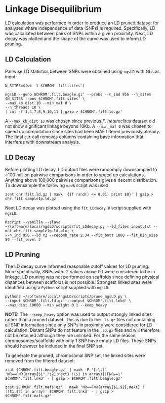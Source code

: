 # Linkage Disequilibrium

LD calculation was performed in order to produce an LD pruned dataset for analyses where independence of data (SNPs) is required.
Specifically, LD was calculated between pairs of SNPs within a given proximity. Next, LD decay was plotted and the shape of the curve was used to inform LD pruning.

## LD Calculation
Pairwise LD statistics between SNPs were obtained using `ngsLD` with GLs as input:
```
N_SITES=$(wc -l $CHROM'.filt.sites')

ngsLD --geno $CHROM'.filt.beagle.gz' --probs --n_ind 956 --n_sites $N_SITES --pos $CHROM'.filt.sites' \
--max_kb_dist 10 --min_maf 0 \
--n_threads 10 \
| cut -f 1,4,7,8,9,10,11 | gzip > $CHROM'.filt.ld.gz'
```
A `--max_kb_dist 10` was chosen since previous *F. heteroclitus* dataset did not show significant linkage beyond 10Kb.
A `--min_maf 0` was chosen to speed up computation since sites had been MAF filtered previously already.
The final `cut` call removes columns containing base information that interferes with downstream analysis.

## LD Decay
Before plotting LD decay, LD output files were randomply downsampled to ~100 million pairwise comparisons in order to speed up calculations. Anything above 100,000 pairwise comparisons gives a decent distribution. To downsample the following `mawk` script was used:
```
zcat chr.filt.ld.gz | mawk '{if rand() <= 0.01) print $0}' | gzip > chr.filt.sample1p.ld.gz
```
Next LD decay was plotted using the `fit_LDdecay.R` script supplied with `ngsLD`:
```
Rscript --vanilla --slave ~/software/local/ngsLD/scripts/fit_LDdecay.py --ld_files input.txt --out chr.filt.sample1p.ld.plot \
--n_ind 956 --ld r2 --recomb_rate 2.34 --fit_boot 1000 --fit_bin_size 50 --fit_level 2
```
## LD Pruning
The LD decay curve informed reasonable cutoff values for LD pruning. More specifically, SNPs with r2 values above 0.1 were considered to be in linkage.
LD pruning was not performed on scaffolds since defining physical distances between scaffolds is not possible.
Strongest linked sites were identified using a `Python` script supplied with `ngsLD`:
```
python3 ~/software/local/ngsLD/scripts/prune_ngsLD.py \
--input $CHROM'.filt.ld.gz' --output $CHROM'.filt.lnkd' \
--max_dist 10000 --min_weight 0.1 --keep_heavy
```
 **NOTE:** The `--keep_heavy` option was used to output strongly linked sites rather than a pruned dataset. This is due to the `.ls.gz` files not containing all SNP information since only SNPs in proximity were considered for LD calculation. Distant SNPs do not feature in the `.ld.gz` files and will therefore not be retained although they are unlinked. For the same reason, chromosomes/scaffolds with only 1 SNP have empty LD files. These SNPs should however be included in the final SNP set.
 
 To generate the pruned, chromosomal SNP set, the linked sites were removed from the filtered dataset:
 ```
 zcat $CHROM'.filt.beagle.gz' | mawk -F '[:\t]' 'NR==FNR{array[$1"_"$2];next} !($1 in array)||FNR==1' $CHROM'.filt.lnkd' - | gzip > $CHROM'.filt.beagle.gz'
 
zcat $CHROM'.filt.mafs.gz' | mawk 'NR==FNR{array[$1,$2];next} !(($1,$2) in array)' $CHROM'.filt.lnkd' - | gzip > $CHROM'.filt.mafs.gz'
 ```
